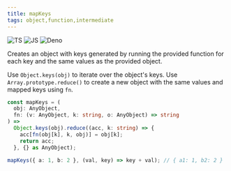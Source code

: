 ```yaml
---
title: mapKeys
tags: object,function,intermediate
---
```


![TS](https://img.shields.io/badge/supports-typescript-blue.svg?style=flat-square)
![JS](https://img.shields.io/badge/supports-javascript-yellow.svg?style=flat-square)
![Deno](https://img.shields.io/badge/supports-deno-green.svg?style=flat-square)

Creates an object with keys generated by running the provided function for each key and the same values as the provided object.

Use `Object.keys(obj)` to iterate over the object's keys.
Use `Array.prototype.reduce()` to create a new object with the same values and mapped keys using `fn`.

```ts title="typescript"
const mapKeys = (
  obj: AnyObject,
  fn: (v: AnyObject, k: string, o: AnyObject) => string
) =>
  Object.keys(obj).reduce((acc, k: string) => {
    acc[fn(obj[k], k, obj)] = obj[k];
    return acc;
  }, {} as AnyObject);
```

```ts title="typescript"
mapKeys({ a: 1, b: 2 }, (val, key) => key + val); // { a1: 1, b2: 2 }
```
